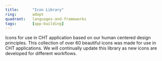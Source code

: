 ```yaml
---
title:      "Icon Library"
ring:       adopt
quadrant:   languages-and-frameworks
tags:       [app-building]
---
```


Icons for use in CHT application based on our human centered design principles. This collection of over 60 beautiful icons was made for use in CHT applications. We will continually update this library as new icons are developed for different workflows.